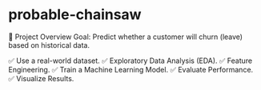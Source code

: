 # probable-chainsaw

📌 Project Overview
Goal: Predict whether a customer will churn (leave) based on historical data.

✅ Use a real-world dataset.
✅ Exploratory Data Analysis (EDA).
✅ Feature Engineering.
✅ Train a Machine Learning Model.
✅ Evaluate Performance.
✅ Visualize Results.
